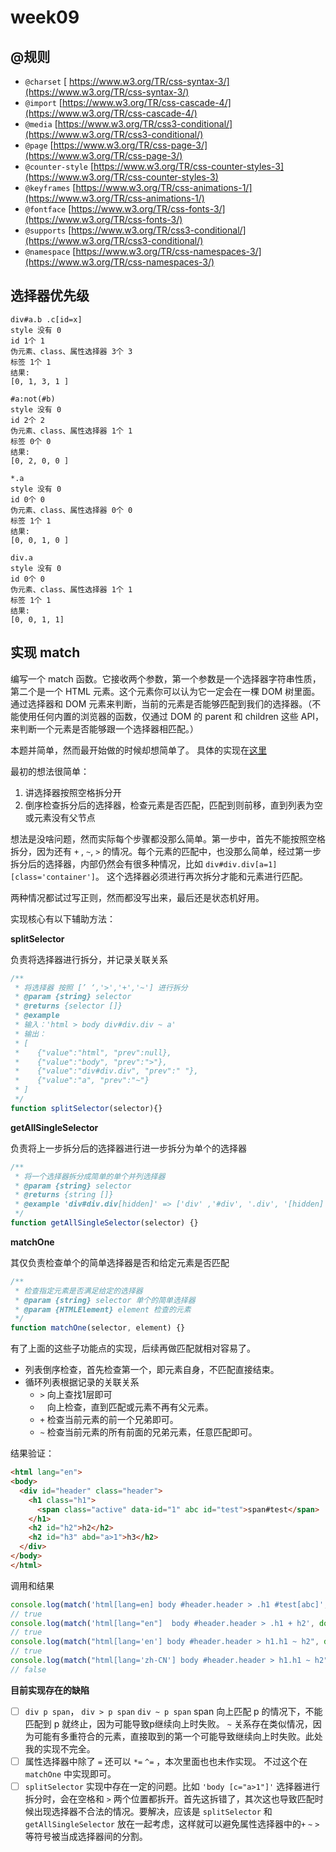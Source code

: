 # week09

## @规则

- `@charset` [ https://www.w3.org/TR/css-syntax-3/](https://www.w3.org/TR/css-syntax-3/)
- `@import` [https://www.w3.org/TR/css-cascade-4/](https://www.w3.org/TR/css-cascade-4/)
- `@media` [https://www.w3.org/TR/css3-conditional/](https://www.w3.org/TR/css3-conditional/)
- `@page` [https://www.w3.org/TR/css-page-3/](https://www.w3.org/TR/css-page-3/)
- `@counter-style` [https://www.w3.org/TR/css-counter-styles-3](https://www.w3.org/TR/css-counter-styles-3)
- `@keyframes` [https://www.w3.org/TR/css-animations-1/](https://www.w3.org/TR/css-animations-1/)
- `@fontface` [https://www.w3.org/TR/css-fonts-3/](https://www.w3.org/TR/css-fonts-3/)
- `@supports` [https://www.w3.org/TR/css3-conditional/](https://www.w3.org/TR/css3-conditional/)
- `@namespace` [https://www.w3.org/TR/css-namespaces-3/](https://www.w3.org/TR/css-namespaces-3/)

## 选择器优先级

```
div#a.b .c[id=x]
style 没有 0
id 1个 1
伪元素、class、属性选择器 3个 3
标签 1个 1
结果:
[0, 1, 3, 1 ]

#a:not(#b)
style 没有 0
id 2个 2
伪元素、class、属性选择器 1个 1
标签 0个 0
结果:
[0, 2, 0, 0 ]

*.a 
style 没有 0
id 0个 0
伪元素、class、属性选择器 0个 0
标签 1个 1
结果:
[0, 0, 1, 0 ]

div.a 
style 没有 0
id 0个 0
伪元素、class、属性选择器 1个 1
标签 1个 1
结果:
[0, 0, 1, 1]
```

## 实现 match

编写一个 match 函数。它接收两个参数，第一个参数是一个选择器字符串性质，第二个是一个 HTML 元素。这个元素你可以认为它一定会在一棵 DOM 树里面。通过选择器和 DOM 元素来判断，当前的元素是否能够匹配到我们的选择器。（不能使用任何内置的浏览器的函数，仅通过 DOM 的 parent 和 children 这些 API，来判断一个元素是否能够跟一个选择器相匹配。）

本题并简单，然而最开始做的时候却想简单了。 具体的实现在[这里](./match.js)

最初的想法很简单：

1. 讲选择器按照空格拆分开
2. 倒序检查拆分后的选择器，检查元素是否匹配，匹配到则前移，直到列表为空或元素没有父节点

想法是没啥问题，然而实际每个步骤都没那么简单。第一步中，首先不能按照空格拆分，因为还有 `+` , `~`, `>` 的情况。每个元素的匹配中，也没那么简单，经过第一步拆分后的选择器，内部仍然会有很多种情况，比如 `div#div.div[a=1][class='container']`。 这个选择器必须进行再次拆分才能和元素进行匹配。

两种情况都试过写正则，然而都没写出来，最后还是状态机好用。

实现核心有以下辅助方法：

**splitSelector** 

负责将选择器进行拆分，并记录关联关系

```js
/**
 * 将选择器 按照 [’ ‘,'>','+','~'] 进行拆分
 * @param {string} selector
 * @returns {selector []}
 * @example
 * 输入：'html > body div#div.div ~ a'
 * 输出：
 * [
 *    {"value":"html", "prev":null},
 *    {"value":"body", "prev":">"},
 *    {"value":"div#div.div", "prev":" "},
 *    {"value":"a", "prev":"~"}
 * ]
 */
function splitSelector(selector){}
```

**getAllSingleSelector** 

负责将上一步拆分后的选择器进行进一步拆分为单个的选择器

```js
/**
 * 将一个选择器拆分成简单的单个并列选择器
 * @param {string} selector
 * @returns {string []}
 * @example 'div#div.div[hidden]' => ['div' ,'#div', '.div', '[hidden]']
 */
function getAllSingleSelector(selector) {}
```

**matchOne**

其仅负责检查单个的简单选择器是否和给定元素是否匹配

```js
/**
 * 检查指定元素是否满足给定的选择器
 * @param {string} selector 单个的简单选择器
 * @param {HTMLElement} element 检查的元素
 */
function matchOne(selector, element) {}
```

有了上面的这些子功能点的实现，后续再做匹配就相对容易了。

- 列表倒序检查，首先检查第一个，即元素自身，不匹配直接结束。
- 循环列表根据记录的关联关系
  - `>` 向上查找1层即可
  - ` ` 向上检查，直到匹配或元素不再有父元素。
  - `+` 检查当前元素的前一个兄弟即可。
  - `~` 检查当前元素的所有前面的兄弟元素，任意匹配即可。

结果验证：

```html
<html lang="en">
<body>
  <div id="header" class="header">
    <h1 class="h1">
      <span class="active" data-id="1" abc id="test">span#test</span>
    </h1>
    <h2 id="h2">h2</h2>
    <h2 id="h3" abd="a>1">h3</h2>
  </div>
</body>
</html>
```

调用和结果

```js
console.log(match('html[lang=en] body #header.header > .h1 #test[abc]', document.getElementById('test')));
// true
console.log(match('html[lang="en"]  body #header.header > .h1 + h2', document.getElementById('h2')));
// true
console.log(match("html[lang='en'] body #header.header > h1.h1 ~ h2", document.getElementById('h3')));
// true
console.log(match("html[lang='zh-CN'] body #header.header > h1.h1 ~ h2", document.getElementById('h3')));
// false
```

**目前实现存在的缺陷**

- [ ] `div p span`， `div > p span`  `div ~ p span` span 向上匹配 p 的情况下，不能匹配到 p 就终止，因为可能导致p继续向上时失败。 `~` 关系存在类似情况，因为可能有多重符合的元素，直接取到的第一个可能导致继续向上时失败。此处我的实现不完全。
- [ ] 属性选择器中除了 `=` 还可以 `*=` `^=` ，本次里面也也未作实现。 不过这个在 `matchOne` 中实现即可。
- [ ] `splitSelector` 实现中存在一定的问题。比如 `'body [c="a>1"]'` 选择器进行拆分时，会在空格和 `>` 两个位置都拆开。首先这拆错了，其次这也导致匹配时候出现选择器不合法的情况。要解决，应该是 `splitSelector` 和 `getAllSingleSelector` 放在一起考虑，这样就可以避免属性选择器中的`+` `~` `>` 等符号被当成选择器间的分割。
